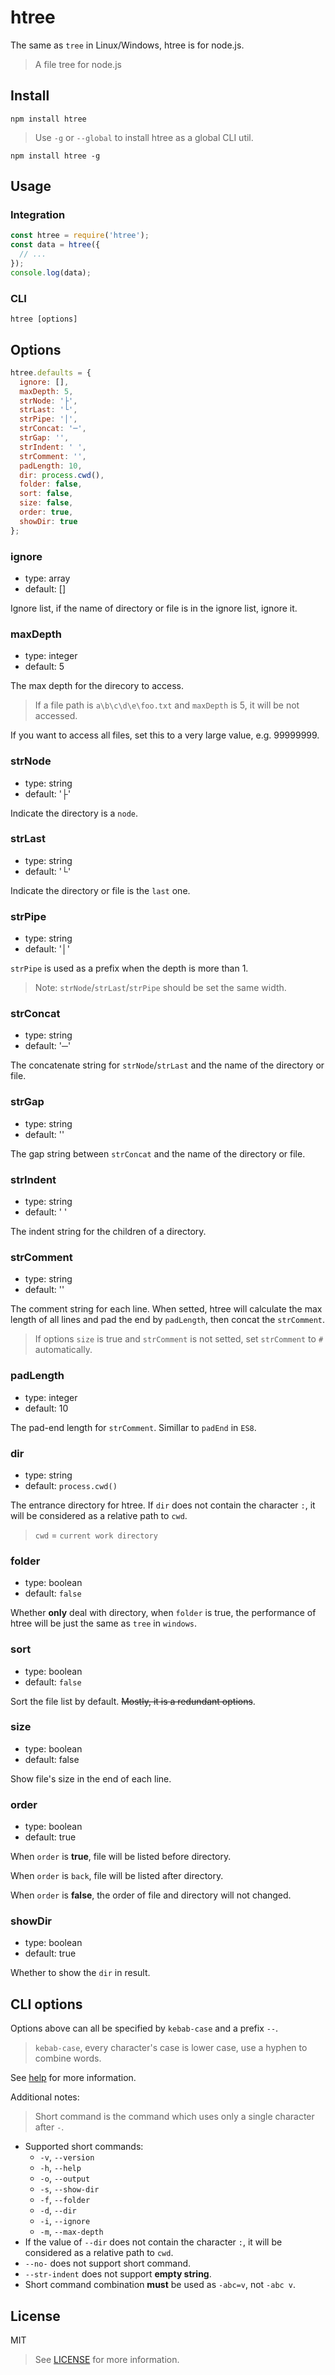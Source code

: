 # htree

The same as `tree` in Linux/Windows, htree is for node.js.

> A file tree for node.js

## Install

```shell
npm install htree
```

> Use `-g` or `--global` to install htree as a global CLI util.

```shell
npm install htree -g
```

## Usage

### Integration

```js
const htree = require('htree');
const data = htree({
  // ...
});
console.log(data);
```

### CLI

```shell
htree [options]
```

## Options

```js
htree.defaults = {
  ignore: [],
  maxDepth: 5,
  strNode: '├',
  strLast: '└',
  strPipe: '│',
  strConcat: '─',
  strGap: '',
  strIndent: ' ',
  strComment: '',
  padLength: 10,
  dir: process.cwd(),
  folder: false,
  sort: false,
  size: false,
  order: true,
  showDir: true
};
```

### ignore

- type: array
- default: []

Ignore list, if the name of directory or file is in the ignore list, ignore it.

### maxDepth

- type: integer
- default: 5

The max depth for the direcory to access.

> If a file path is `a\b\c\d\e\foo.txt` and `maxDepth` is 5, it will be not accessed.

If you want to access all files, set this to a very large value, e.g. 99999999.

### strNode

- type: string
- default: '├'

Indicate the directory is a `node`.

### strLast

- type: string
- default: '└'

Indicate the directory or file is the `last` one.

### strPipe

- type: string
- default: '│'

`strPipe` is used as a prefix when the depth is more than 1.

> Note: `strNode`/`strLast`/`strPipe` should be set the same width.

### strConcat

- type: string
- default: '─'

The concatenate string for `strNode`/`strLast` and the name of the directory or file.

### strGap

- type: string
- default: ''

The gap string between `strConcat` and the name of the directory or file.

### strIndent

- type: string
- default: ' '

The indent string for the children of a directory.

### strComment

- type: string
- default: ''

The comment string for each line. When setted, htree will calculate the max length of all lines and pad the end by `padLength`, then concat the `strComment`.

> If options `size` is true and `strComment` is not setted, set `strComment` to `#` automatically.

### padLength

- type: integer
- default: 10

The pad-end length for `strComment`. Simillar to `padEnd` in `ES8`.

### dir

- type: string
- default: `process.cwd()`

The entrance directory for htree. If `dir` does not contain the character `:`, it will be considered as a relative path to `cwd`.

> `cwd` = `current work directory`

### folder

- type: boolean
- default: `false`

Whether **only** deal with directory, when `folder` is true, the performance of htree will be just the same as `tree` in `windows`.

### sort

- type: boolean
- default: `false`

Sort the file list by default. ~~Mostly, it is a redundant options~~.

### size

- type: boolean
- default: false

Show file's size in the end of each line.

### order

- type: boolean
- default: true

When `order` is **true**, file will be listed before directory.

When `order` is `back`, file will be listed after directory.

When `order` is **false**, the order of file and directory will not changed.

### showDir

- type: boolean
- default: true

Whether to show the `dir` in result.

## CLI options

Options above can all be specified by `kebab-case` and a prefix `--`.

> `kebab-case`, every character's case is lower case, use a hyphen to combine words.

See [help](docs/help) for more information.

Additional notes:

> Short command is the command which uses only a single character after `-`.

- Supported short commands:
  - `-v`, `--version`
  - `-h`, `--help`
  - `-o`, `--output`
  - `-s`, `--show-dir`
  - `-f`, `--folder`
  - `-d`, `--dir`
  - `-i`, `--ignore`
  - `-m`, `--max-depth`
- If the value of `--dir` does not contain the character `:`, it will be considered as a relative path to `cwd`.
- `--no-` does not support short command.
- `--str-indent` does not support **empty string**.
- Short command combination **must** be used as `-abc=v`, not `-abc v`.

## License

MIT

> See [LICENSE](LICENSE) for more information.
